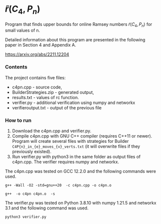 # $\tilde{r}(C_4, P_n)$
Program that finds upper bounds for online Ramsey numbers $\tilde{r} (C_4, P_n)$ for small values of n.

Detailed information about this program are presented in the following paper in Section 4 and Appendix A.

https://arxiv.org/abs/2211.12204

### Contents

The project contains five files:

- c4pn.cpp - source code,
- BuilderStrategies.zip - generated output,
- results.txt - values of rc function.
- verifier.py - additional verification using numpy and networkx
- verifieroutput.txt - output of the previous file

### How to run

1. Download the c4pn.cpp and verifier.py.
2. Compile c4pn.cpp with GNU C++ compiler (requires C++11 or newer). Program will create several files with strategies for Builder `C4P{n}_in_{e}_moves_{v}_verts.txt` (it will overwrite files if they previously existed).
3. Run verifier.py with python3 in the same folder as output files of c4pn.cpp. The verifier requires numpy and networkx.

The c4pn.cpp was tested on GCC 12.2.0 and the following commands were used.

`g++ -Wall -O2 -std=gnu++20  -c c4pn.cpp -o c4pn.o`

`g++  -o c4pn c4pn.o  -s`

The verifier.py was tested on Python 3.8.10 with numpy 1.21.5 and networkx 3.1 and the following command was used.

`python3 verifier.py`
